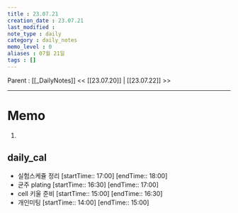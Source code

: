 ```yaml
---
title : 23.07.21
creation_date : 23.07.21
last_modified :
note_type : daily
category : daily_notes
memo_level : 0
aliases : 07월 21일
tags : []
---
```

Parent : [[_DailyNotes]]
<< [[23.07.20]] | [[23.07.22]] >>

---
# Memo

1.  

## daily_cal
-  실험스케쥴 정리 [startTime:: 17:00]  [endTime:: 18:00]
-  균주 plating [startTime:: 16:30]  [endTime:: 17:00]
-  cell 키울 준비 [startTime:: 15:00]  [endTime:: 16:30]
-  개인미팅 [startTime:: 14:00]  [endTime:: 15:00]
